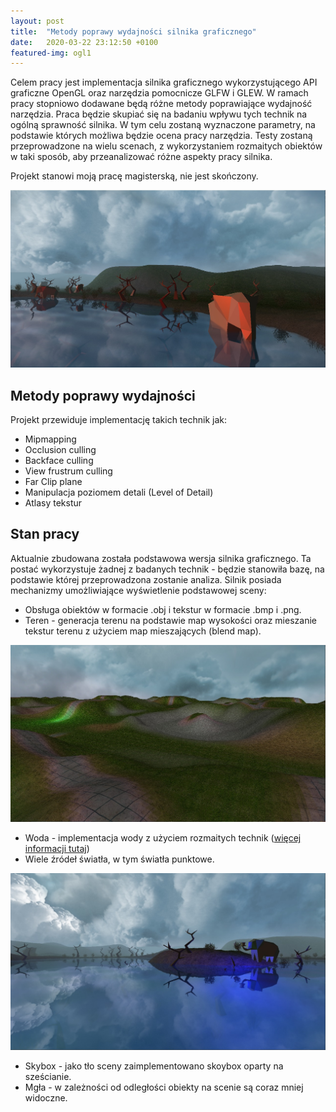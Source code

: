 ```yaml
---
layout: post
title:  "Metody poprawy wydajności silnika graficznego"
date:   2020-03-22 23:12:50 +0100
featured-img: ogl1
---
```

Celem pracy jest implementacja silnika graficznego wykorzystującego API graficzne OpenGL oraz narzędzia pomocnicze GLFW i GLEW. W ramach pracy stopniowo dodawane będą różne metody poprawiające wydajność narzędzia. Praca będzie skupiać się na badaniu wpływu tych technik na ogólną sprawność silnika. W tym celu zostaną wyznaczone parametry, na podstawie których możliwa będzie ocena pracy narzędzia. Testy zostaną przeprowadzone na wielu scenach, z wykorzystaniem rozmaitych obiektów w taki sposób, aby przeanalizować różne aspekty pracy silnika.

Projekt stanowi moją pracę magisterską, nie jest skończony.

![](https://raw.githubusercontent.com/jacekbla/jacekbla.github.io/master/assets/img/posts/content/ogl/ogl.jpg)

## Metody poprawy wydajności
Projekt przewiduje implementację takich technik jak:
- Mipmapping
- Occlusion culling
- Backface culling
- View frustrum culling
- Far Clip plane
- Manipulacja poziomem detali (Level of Detail)
- Atlasy tekstur

## Stan pracy
Aktualnie zbudowana została podstawowa wersja silnika graficznego. Ta postać wykorzystuje żadnej z badanych technik - będzie stanowiła bazę, na podstawie której przeprowadzona zostanie analiza.
Silnik posiada mechanizmy umożliwiające wyświetlenie podstawowej sceny:
- Obsługa obiektów w formacie .obj i tekstur w formacie .bmp i .png.
- Teren - generacja terenu na podstawie map wysokości oraz mieszanie tekstur terenu z użyciem map mieszających (blend map).

![](https://raw.githubusercontent.com/jacekbla/jacekbla.github.io/master/assets/img/posts/content/ogl/multitextures.jpg)

- Woda - implementacja wody z użyciem rozmaitych technik ([więcej informacji tutaj](https://jacekbla.github.io/2020/01/29/opengl_water.html))
- Wiele źródeł światła, w tym światła punktowe.

![](https://raw.githubusercontent.com/jacekbla/jacekbla.github.io/master/assets/img/posts/content/ogl/point_light.jpg)

- Skybox - jako tło sceny zaimplementowano skoybox oparty na sześcianie.
- Mgła - w zależności od odległości obiekty na scenie są coraz mniej widoczne.
